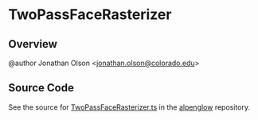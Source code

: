 # TwoPassFaceRasterizer

## Overview

@author Jonathan Olson &lt;jonathan.olson@colorado.edu&gt;



## Source Code

See the source for [TwoPassFaceRasterizer.ts](https://github.com/phetsims/alpenglow/blob/main/js/webgpu/tests/rasterize-two-pass/TwoPassFaceRasterizer.ts) in the [alpenglow](https://github.com/phetsims/alpenglow) repository.
